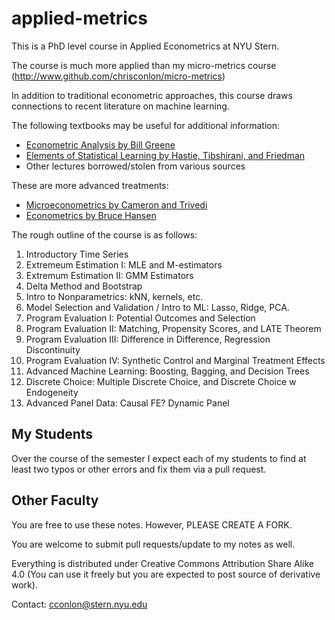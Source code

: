 # applied-metrics
This is a PhD level course in Applied Econometrics at NYU Stern.

The course is much more applied than my micro-metrics course (http://www.github.com/chrisconlon/micro-metrics)

In addition to traditional econometric approaches, this course draws connections to recent literature on machine learning.

The following textbooks may be useful for additional information:
- [Econometric Analysis by Bill Greene](https://www.amazon.com/Econometric-Analysis-8th-William-Greene/dp/0134461363)
- [Elements of Statistical Learning by Hastie, Tibshirani, and Friedman](https://statweb.stanford.edu/~tibs/ElemStatLearn/)
- Other lectures borrowed/stolen from various sources

These are more advanced treatments:
- [Microeconometrics by Cameron and Trivedi](https://www.amazon.com/Microeconometrics-Methods-Applications-Colin-Cameron/dp/0521848059)
- [Econometrics by Bruce Hansen](https://www.ssc.wisc.edu/~bhansen/econometrics/)

The rough outline of the course is as follows:
1. Introductory Time Series
2. Extremeum Estimation I: MLE and M-estimators
3. Extremum Estimation II: GMM Estimators
4. Delta Method and Bootstrap
5. Intro to Nonparametrics: kNN, kernels, etc.
6. Model Selection and Validation / Intro to ML: Lasso, Ridge, PCA.
7. Program Evaluation I: Potential Outcomes and Selection
8. Program Evaluation II: Matching, Propensity Scores, and LATE Theorem
9. Program Evaluation III: Difference in Difference, Regression Discontinuity
10. Program Evaluation IV: Synthetic Control and Marginal Treatment Effects
11. Advanced Machine Learning: Boosting, Bagging, and Decision Trees
12. Discrete Choice: Multiple Discrete Choice, and Discrete Choice w Endogeneity
13. Advanced Panel Data: Causal FE? Dynamic Panel

## My Students
Over the course of the semester I expect each of my students to find at least two typos or other errors and fix them via a pull request.

## Other Faculty
You are free to use these notes. However, PLEASE CREATE A FORK.

You are welcome to submit pull requests/update to my notes as well.

Everything is distributed under Creative Commons Attribution Share Alike 4.0
(You can use it freely but you are expected to post source of derivative work).

Contact: cconlon@stern.nyu.edu
